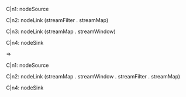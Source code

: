 C|n1: nodeSource

C|n2: nodeLink (streamFilter . streamMap)

C|n3: nodeLink (streamMap . streamWindow)

C|n4: nodeSink

=>

C|n1: nodeSource

C|n2: nodeLink (streamMap . streamWindow . streamFilter . streamMap)

C|n4: nodeSink
